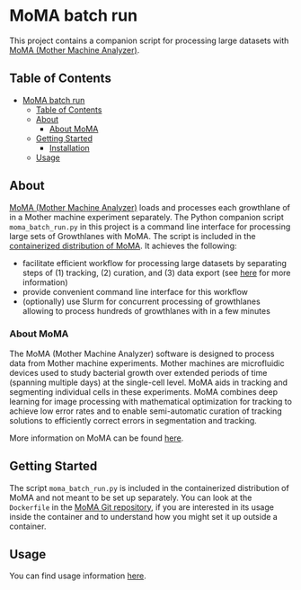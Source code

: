 # MoMA batch run

This project contains a companion script for processing large datasets with [MoMA (Mother Machine Analyzer)](https://github.com/nimwegenLab/moma).

## Table of Contents

- [MoMA batch run](#moma-batch-run)
  - [Table of Contents](#table-of-contents)
  - [About](#about)
    - [About MoMA](#about-moma)
  - [Getting Started](#getting-started)
    - [Installation](#installation)
  - [Usage](#usage)

## About

[MoMA (Mother Machine Analyzer)](https://github.com/nimwegenLab/moma) loads and processes each growthlane of in a Mother machine experiment separately. The Python companion script `moma_batch_run.py` in this project is a command line interface for processing large sets of Growthlanes with MoMA. The script is included in the [containerized distribution of MoMA](https://github.com/nimwegenLab/moma-module). It achieves the following:

- facilitate efficient workflow for processing large datasets by separating steps of (1) tracking, (2) curation, and (3) data export (see [here](https://github.com/nimwegenLab/moma/wiki/moma-batch-processing) for more information)
- provide convenient command line interface for this workflow
- (optionally) use Slurm for concurrent processing of growthlanes allowing to process hundreds of growthlanes with in a few minutes

### About MoMA

The MoMA (Mother Machine Analyzer) software is designed to process data from Mother machine experiments. Mother machines are microfluidic devices used to study bacterial growth over extended periods of time (spanning multiple days) at the single-cell level. MoMA aids in tracking and segmenting individual cells in these experiments. MoMA combines deep learning for image processing with mathematical optimization for tracking to achieve low error rates and to enable semi-automatic curation of tracking solutions to efficiently correct errors in segmentation and tracking.

More information on MoMA can be found [here](https://github.com/nimwegenLab/moma).

## Getting Started

The script `moma_batch_run.py` is included in the containerized distribution of MoMA and not meant to be set up separately. You can look at the `Dockerfile` in the [MoMA Git repository](https://github.com/nimwegenLab/moma), if you are interested in its usage inside the container and to understand how you might set it up outside a container.

## Usage

You can find usage information [here](https://github.com/nimwegenLab/moma/wiki/moma-batch-processing).

